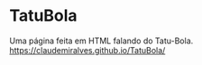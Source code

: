 # TatuBola
Uma página feita em HTML falando do Tatu-Bola.
https://claudemiralves.github.io/TatuBola/
